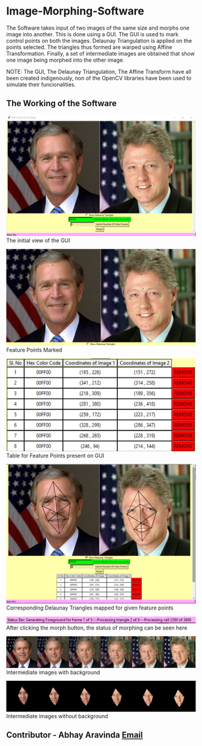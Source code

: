 # Image-Morphing-Software

The Software takes input of two images of the same size and morphs one image into another. 
This is done using a GUI. The GUI is used to mark control points on both the images. 
Delaunay Triangulation is applied on the points selected. 
The triangles thus formed are warped using Affine Transformation. 
Finally, a set of intermediate images are obtained that show one image being morphed into the other image.

NOTE: The GUI, The Delaunay Triangulation, The Affine Transform have all been created indigenously, non of the OpenCV libraries have been used to simulate their funcionalities.

## The Working of the Software

![The initial view of the GUI](initialGUI.JPG)
The initial view of the GUI

![Feature Points Marked](fp2.JPG)
Feature Points Marked

![Table for Feature Points present on GUI](tb2.JPG)
Table for Feature Points present on GUI

![Corresponding Delaunay Triangles mapped for given feature points](dllll.JPG)
Corresponding Delaunay Triangles mapped for given feature points

![After clicking the morph button, the status of morphing can be seen here](stb.JPG)
After clicking the morph button, the status of morphing can be seen here

![Intermediate images with background](withb.png)
Intermediate images with background

![Intermediate images without background](outb.png)
Intermediate images without background

## Contributor - Abhay Aravinda [Email](17ucs002@lnmiit.ac.in)
